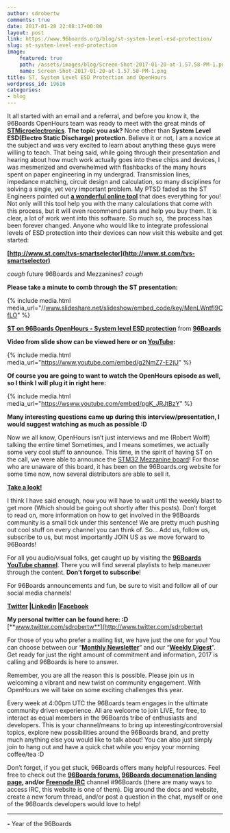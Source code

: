 ```yaml
---
author: sdrobertw
comments: true
date: 2017-01-20 22:08:17+00:00
layout: post
link: https://www.96boards.org/blog/st-system-level-esd-protection/
slug: st-system-level-esd-protection
image:
    featured: true
    path: /assets/images/blog/Screen-Shot-2017-01-20-at-1.57.58-PM-1.png
    name: Screen-Shot-2017-01-20-at-1.57.58-PM-1.png
title: ST, System Level ESD Protection and OpenHours
wordpress_id: 19616
categories:
- blog
---
```


It all started with an email and a referral, and before you know it, the 96Boards OpenHours team was ready to meet with the great minds of **[STMicroelectronics](http://www.st.com)**. **The topic you ask?** None other than **System Level ESD(Electro Static Discharge) protection**. Believe it or not, I am a novice at the subject and was very excited to learn about anything these guys were willing to teach. That being said, while going through their presentation and hearing about how much work actually goes into these chips and devices, I was mesmerized and overwhelmed with flashbacks of the many hours spent on paper engineering in my undergrad. Transmission lines, impedance matching, circuit design and calculation, so many disciplines for solving a single, yet very important problem. My PTSD faded as the ST Engineers pointed out **[a wonderful online tool](http://www.st.com/tvs-smartselector)** that does everything for you! Not only will this tool help you with the many calculations that come with this process, but it will even recommend parts and help you buy them. It is clear, a lot of work went into this software. So much so,  the process has been forever changed. Anyone who would like to integrate professional levels of ESD protection into their devices can now visit this website and get started:

**[http://www.st.com/tvs-smartselector](http://www.st.com/tvs-smartselector)**

*cough* future 96Boards and Mezzanines? *cough*

**Please take a minute to comb through the ST presentation:**

{% include media.html media_url="//www.slideshare.net/slideshow/embed_code/key/MenLWntfl9CfLO" %}


**[ST on 96Boards OpenHours - System level ESD protection](//www.slideshare.net/96Boards/st-esd-system-level-96boards-openhours-wo-video)** from **[96Boards](//www.slideshare.net/96Boards)**


**Video from slide show can be viewed here or on [YouTube](https://youtu.be/g2NmZ7-E2jU):**

{% include media.html media_url="https://www.youtube.com/embed/g2NmZ7-E2jU" %}

**Of course you are going to want to watch the OpenHours episode as well, so I think I will plug it in right here:**

{% include media.html media_url="https://wsww.youtube.com/embed/pgK_JRJtBzY" %}

**Many interesting questions came up during this interview/presentation, I would suggest watching as much as possible :D**

Now we all know, OpenHours isn’t just interviews and me (Robert Wolff) talking the entire time! Sometimes, and I means sometimes, we actually some very cool stuff to announce. This time, in the spirit of having ST on the call, we were able to announce the [STM32 Mezzanine board](/product/stm32sensor/)! For those who are unaware of this board, it has been on the 96Boards.org website for some time now, now several distributors are able to sell it.

**[Take a look!](/product/stm32sensor/)**

I think I have said enough, now you will have to wait until the weekly blast to get more (Which should be going out shortly after this posts). Don’t forget to read on, more information on how to get involved in the 96Boards community is a small tick under this sentence! We are pretty much pushing out cool stuff on every channel you can think of. So… Add us, follow us, subscribe to us, but most importantly JOIN US as we move forward to 96Boards!

For all you audio/visual folks, get caught up by visiting the **[96Boards YouTube channel](https://www.youtube.com/c/96boards?sub_confirmation=1)**. There you will find several playlists to help maneuver through the content. **Don’t forget to subscribe**!

For 96Boards announcements and fun, be sure to visit and follow all of our social media channels!

**[Twitter](https://twitter.com/96Boards) &#124;[Linkedin](https://www.linkedin.com/company/6637095?trk=tyah&trkInfo=clickedVertical%3Ashowcase%2CclickedEntityId%3A6637095%2Cidx%3A1-1-1%2CtarId%3A1483603913878%2Ctas%3A96boards) &#124;[Facebook](https://www.facebook.com/96Boards/)**

**My personal twitter can be found here: :D** [**www.twitter.com/sdrobertw**](http://www.twitter.com/sdrobertw)

For those of you who prefer a mailing list, we have just the one for you! You can choose between our “**[Monthly Newsletter](/newsletter/)**” and our “**[Weekly Digest](/newsletter/digest/)**”. Get ready for just the right amount of commitment and information, 2017 is calling and 96Boards is here to answer.



Remember, you are all the reason this is possible. Please join us in welcoming a vibrant and new twist on community engagement. With OpenHours we will take on some exciting challenges this year.



Every week at 4:00pm UTC the 96Boards team engages in the ultimate community driven experience. All are welcome to join LIVE, for free, to interact as equal members in the 96Boards tribe of enthusiasts and developers. This is your channel/means to bring up interesting/controversial topics, explore new possibilities around the 96Boards brand, and pretty much anything else you would like to talk about! You can also just simply join to hang out and have a quick chat while you enjoy your morning coffee/tea :D



Don’t forget, if you get stuck, 96Boards offers many helpful resources. Feel free to check out the **[96Boards forums](https://discuss.96boards.org/), [96Boards documenation landing page](https://github.com/96boards/documentation/), and/or [Freenode IRC](http://webchat.freenode.net/?channels=%2396boards)** channel #96Boards (there are many ways to access IRC, this website is one of them). Dig around the docs and website, create a new forum thread, and/or post a question in the chat, myself or one of the 96Boards developers would love to help!



---



**-** Year of the 96Boards
